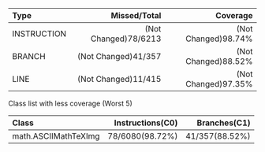 |Type       |        Missed/Total|           Coverage|
|:---       |                ---:|               ---:|
|INSTRUCTION|(Not Changed)78/6213|(Not Changed)98.74%|
|BRANCH     | (Not Changed)41/357|(Not Changed)88.52%|
|LINE       | (Not Changed)11/415|(Not Changed)97.35%|

Class list with less coverage (Worst 5)

|Class               |Instructions(C0)|  Branches(C1)|
|:---                |            ---:|          ---:|
|math.ASCIIMathTeXImg| 78/6080(98.72%)|41/357(88.52%)|
